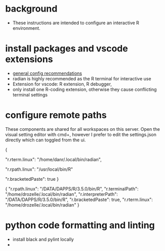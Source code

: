 
# background

- These instructions are intended to configure an interactive R environment.

# install packages and vscode extensions

- [general config recommendations](https://github.com/REditorSupport/vscode-R/wiki/Installation:-Linux)
- radian is highly recommended as the R terminal for interactive use
- Extension for vscode: R extension, R debugger, 
- only install one R-coding extension, otherwise they cause conflicting terminal settings


# configure remote paths

These components are shared for all workspaces on this server. Open the visual setting editor with cmd+, however I prefer to edit the settings.json directly which can toggled from the ui. 


{
  <!-- R path for interactive terminals (Linux). Can also be radian etc. -->
  "r.rterm.linux": "/home/danr/.local/bin/radian",

  <!-- Path to an R executable to launch R background processes (Linux). Must be "vanilla" R, not radian etc.! -->
  "r.rpath.linux": "/usr/local/bin/R"

  <!-- Use bracketed paste mode when sending code to terminal, enable with radian -->
  "r.bracketedPaste": true
}


{
  "r.rpath.linux": "/DATA/DAPPS/R/3.5.0/bin/R",
  "r.terminalPath": "/home/drozelle/.local/bin/radian",
  "r.interpreterPath": "/DATA/DAPPS/R/3.5.0/bin/R",
  "r.bracketedPaste": true,
  "r.rterm.linux": "/home/drozelle/.local/bin/radian"
}

# python code formatting and linting

- install black and pylint locally 
- 